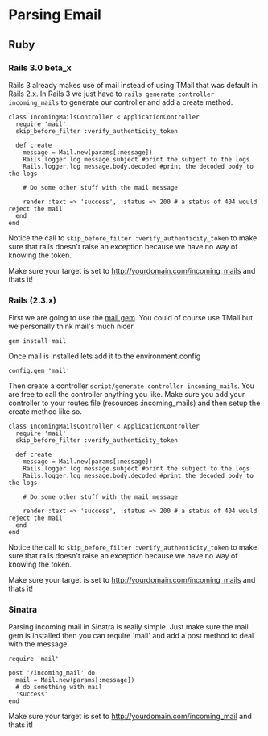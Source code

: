 # Parsing Email
## Ruby

### Rails 3.0 beta_x
Rails 3 already makes use of mail instead of using TMail that was default in Rails 2.x. In Rails 3 we just have to `rails generate controller incoming_mails` to generate our controller and add a create method.

    class IncomingMailsController < ApplicationController    
      require 'mail'
      skip_before_filter :verify_authenticity_token
  
      def create
        message = Mail.new(params[:message])
        Rails.logger.log message.subject #print the subject to the logs
        Rails.logger.log message.body.decoded #print the decoded body to the logs
    
        # Do some other stuff with the mail message
    
        render :text => 'success', :status => 200 # a status of 404 would reject the mail
      end
    end

Notice the call to `skip_before_filter :verify_authenticity_token` to make sure that rails doesn't raise an exception because we have no way of knowing the token.

Make sure your target is set to http://yourdomain.com/incoming_mails and thats it! 

### Rails (2.3.x)
First we are going to use the [mail gem](http://github.com/mikel/mail/). You could of course use TMail but we personally think mail's much nicer.

    gem install mail

Once mail is installed lets add it to the environment.config

    config.gem 'mail'

Then create a controller `script/generate controller incoming_mails`. You are free to call the controller anything you like. Make sure you add your controller to your routes file (resources :incoming_mails) and then setup the create method like so.

    class IncomingMailsController < ApplicationController    
      require 'mail'
      skip_before_filter :verify_authenticity_token
      
      def create
        message = Mail.new(params[:message])
        Rails.logger.log message.subject #print the subject to the logs
        Rails.logger.log message.body.decoded #print the decoded body to the logs
        
        # Do some other stuff with the mail message
        
        render :text => 'success', :status => 200 # a status of 404 would reject the mail
      end
    end

Notice the call to `skip_before_filter :verify_authenticity_token` to make sure that rails doesn't raise an exception because we have no way of knowing the token.

Make sure your target is set to http://yourdomain.com/incoming_mails and thats it!


### Sinatra
Parsing incoming mail in Sinatra is really simple. Just make sure the mail gem is installed then you can require 'mail' and add a post method to deal with the message.

    require 'mail'

    post '/incoming_mail' do
      mail = Mail.new(params[:message])
      # do something with mail
      'success'
    end

Make sure your target is set to http://yourdomain.com/incoming_mail and thats it!